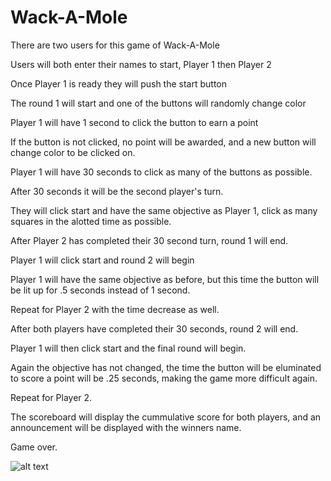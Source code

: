 # Wack-A-Mole

There are two users for this game of Wack-A-Mole

Users will both enter their names to start, Player 1 then Player 2 

Once Player 1 is ready they will push the start button

The round 1 will start and one of the buttons will randomly change color

Player 1 will have 1 second to click the button to earn a point

If the button is not clicked, no point will be awarded, and a new button will change color to be clicked on.

Player 1 will have 30 seconds to click as many of the buttons as possible.

After 30 seconds it will be the second player's turn. 

They will click start and have the same objective as Player 1, click as many squares in the alotted time as possible. 

After Player 2 has completed their 30 second turn, round 1 will end.

Player 1 will click start and round 2 will begin

Player 1 will have the same objective as before, but this time the button will be lit up for .5 seconds instead of 1 second. 

Repeat for Player 2 with the time decrease as well. 

After both players have completed their 30 seconds, round 2 will end. 

Player 1 will then click start and the final round will begin. 

Again the objective has not changed, the time the button will be eluminated to score a point will be .25 seconds, making the game more difficult again. 

Repeat for Player 2. 

The scoreboard will display the cummulative score for both players, and an announcement will be displayed with the winners name. 

Game over. 



![alt text](https://imgur.com/gallery/EQ7wlM9)










